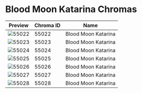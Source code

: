 # Blood Moon Katarina Chromas

| Preview | Chroma ID | Name |
|---------|-----------|------|
| ![55022](https://raw.communitydragon.org/latest/plugins/rcp-be-lol-game-data/global/default/v1/champion-chroma-images/55/55022.png) | 55022 | Blood Moon Katarina |
| ![55023](https://raw.communitydragon.org/latest/plugins/rcp-be-lol-game-data/global/default/v1/champion-chroma-images/55/55023.png) | 55023 | Blood Moon Katarina |
| ![55024](https://raw.communitydragon.org/latest/plugins/rcp-be-lol-game-data/global/default/v1/champion-chroma-images/55/55024.png) | 55024 | Blood Moon Katarina |
| ![55025](https://raw.communitydragon.org/latest/plugins/rcp-be-lol-game-data/global/default/v1/champion-chroma-images/55/55025.png) | 55025 | Blood Moon Katarina |
| ![55026](https://raw.communitydragon.org/latest/plugins/rcp-be-lol-game-data/global/default/v1/champion-chroma-images/55/55026.png) | 55026 | Blood Moon Katarina |
| ![55027](https://raw.communitydragon.org/latest/plugins/rcp-be-lol-game-data/global/default/v1/champion-chroma-images/55/55027.png) | 55027 | Blood Moon Katarina |
| ![55028](https://raw.communitydragon.org/latest/plugins/rcp-be-lol-game-data/global/default/v1/champion-chroma-images/55/55028.png) | 55028 | Blood Moon Katarina |